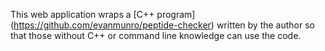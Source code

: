 This web application wraps a [C++ program] (https://github.com/evanmunro/peptide-checker) written by the author
so that those without C++ or command line knowledge can use the code. 
